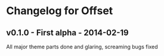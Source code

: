 # Changelog for Offset

## v0.1.0 - First alpha - 2014-02-19

All major theme parts done and glaring, screaming bugs fixed
